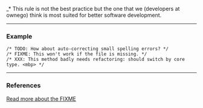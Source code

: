 _* This rule is not the best practice but the one that we (developers at ownego) think is most suited for better software development.

***
### Example
```
/* TODO: How about auto-correcting small spelling errors? */
/* FIXME: This won't work if the file is missing. */
/* XXX: This method badly needs refactoring: should switch by core type. <mbp> */
```

***
### References
[Read more about the FIXME][comment style guide]

[comment style guide]: http://wiki.c2.com/?FixmeComment
